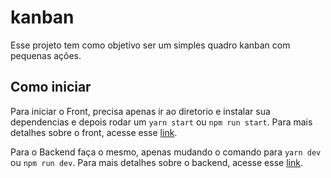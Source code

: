 # kanban

Esse projeto tem como objetivo ser um simples quadro kanban com pequenas ações.

## Como iniciar

Para iniciar o Front, precisa apenas ir ao diretorio e instalar sua dependencias e depois rodar um `yarn start` ou `npm run start`. Para mais detalhes sobre o front, acesse esse [link](./FRONT/README.md).

Para o Backend faça o mesmo, apenas mudando o comando para `yarn dev` ou `npm run dev`. Para mais detalhes sobre o backend, acesse esse [link](./BACK/README.md).

